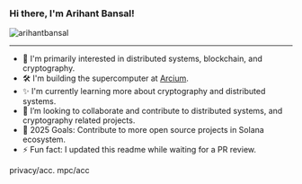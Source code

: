 ### Hi there, I'm Arihant Bansal!

<p align="left"> <img src="https://komarev.com/ghpvc/?username=arihantbansal&label=Profile%20views&color=0e75b6&style=flat" alt="arihantbansal" /> </p>

---

- 🔭 I'm primarily interested in distributed systems, blockchain, and cryptography.
- 🛠️ I'm building the <encrypted> supercomputer at [Arcium](https://arcium.com/). 
- ✨ I'm currently learning more about cryptography and distributed systems.
- 👯 I’m looking to collaborate and contribute to distributed systems, and cryptography related projects.
- 🥅 2025 Goals: Contribute to more open source projects in Solana ecosystem.
- ⚡ Fun fact: I updated this readme while waiting for a PR review.

privacy/acc. mpc/acc
